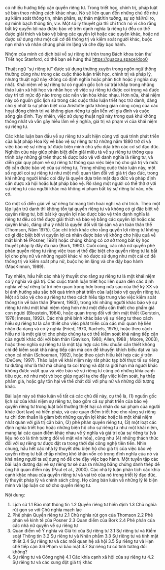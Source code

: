 có nhiều hướng tiếp cận quyền riêng tư. Trong triết học, chính trị, pháp luật sẽ bàn theo những cách khác nhau. Nó sẽ liên quan đến những chủ đề như sự kiểm soát thông tin, nhân phẩm, sự thân mật/tin tưởng, sự sợ hãi/rủi ro, sự minh bạch thông tin, v.v. Một số lý thuyết gia thì chỉ trích nó vì cho rằng bất kỳ quyền lợi nào được bảo vệ trên danh nghĩa là riêng tư đều có thể được giải thích và bảo vệ bằng các quyền lợi hoặc các quyền khác, hoặc  nó được sử dụng như một cái cớ để thống trị và kiểm soát người khác, buộc nạn nhân và nhân chứng phải im lặng và che đậy bạo hành.

Nhóm của mình có dịch bài về sự riêng tư trên trang Bách khoa toàn thư Triết học Stanford, có thể bạn sẽ hứng thú https://quacau.space/doo0



Thuật ngữ “sự riêng tư” được sử dụng thường xuyên trong ngôn ngữ thông thường cũng như trong các cuộc thảo luận triết học, chính trị và pháp lý, nhưng thuật ngữ này không có định nghĩa hoặc phân tích hoặc ý nghĩa duy nhất. Khái niệm về sự riêng tư có nguồn gốc lịch sử trải khắp trong những thảo luận xã hội học và nhân học về việc sự riêng tư được coi trọng và được duy trì tới mức độ nào trong các nền văn hóa khác nhau. Hơn nữa, khái niệm này có nguồn gốc lịch sử trong các cuộc thảo luận triết học trứ danh, đáng chú ý nhất là sự phân biệt của Aristotle giữa không gian công cộng của các hoạt động chính trị và không gian riêng tư gắn liền với gia đình và cuộc sống gia đình. Tuy nhiên, việc sử dụng thuật ngữ này trong quá khứ không thống nhất và vẫn gây hiểu lầm về ý nghĩa, giá trị và phạm vi của khái niệm sự riêng tư.

Các khảo luận ban đầu về sự riêng tư xuất hiện cùng với quá trình phát triển của luật pháp Hoa Kỳ về bảo vệ sự riêng tư từ những năm 1890 trở đi và việc bảo vệ sự riêng tư được biện minh chủ yếu dựa trên các cơ sở đạo đức. Nghiên cứu này giúp phân biệt diễn giải miêu tả về sự riêng tư thông qua trình bày những gì trên thực tế được bảo vệ với danh nghĩa là riêng tư, và diễn giải quy phạm về sự riêng tư thông qua việc biện hộ cho giá trị và mức độ cần được bảo vệ của sự riêng tư. Trong những cuộc thảo luận này, một số người coi sự riêng tư như một mối quan tâm đối với giá trị đạo đức, trong khi những người khác coi đây là quyền dựa trên mặt đạo đức và pháp định cần được xã hội hoặc luật pháp bảo vệ. Rõ ràng một người có thể thờ ơ với sự riêng tư của người khác mà không vi phạm bất kỳ sự riêng tư nào, nếu có.

Có một số diễn giải về sự riêng tư mang tính hoài nghi và chỉ trích. Theo một lập luận trứ danh thì không tồn tại quyền riêng tư và không có gì đặc biệt về quyền riêng tư, bởi bất kỳ quyền lợi nào được bảo vệ trên danh nghĩa là riêng tư đều có thể được giải thích và bảo vệ bằng các quyền lợi hoặc các quyền khác, đáng chú ý nhất là quyền đối với tài sản và an toàn thân thể (Thomson, Năm 1975). Các chỉ trích khác cho rằng quyền lợi riêng tư không có gì đặc biệt bởi vì quyền lợi cá nhân được bảo vệ không cho hiệu quả về mặt kinh tế (Posner, 1981) hoặc chúng không có cơ sở trong bất kỳ học thuyết pháp lý đầy đủ nào (Bork, 1990). Cuối cùng, các nhà nữ quyền phê phán quyền riêng tư rằng việc trao vị thế đặc biệt cho quyền riêng tư là bất lợi cho phụ nữ và những người khác vì nó được sử dụng như một cái cớ để thống trị và kiểm soát phụ nữ, buộc họ im lặng và che đậy bạo hành (MacKinnon, 1989).

Tuy nhiên, hầu hết các nhà lý thuyết cho rằng sự riêng tư là một khái niệm có ý nghĩa và giá trị. Các cuộc tranh luận triết học liên quan đến các định nghĩa về sự riêng tư trở nên quan trọng hơn trong nửa sau của thế kỷ XX và bị ảnh hưởng sâu sắc bởi quá trình phát triển của luật bảo vệ quyền riêng tư. Một số bảo vệ cho sự riêng tư theo cách hiểu tập trung vào việc kiểm soát thông tin về bản thân (Parent, 1983), trong khi những người khác bảo vệ sự riêng tư như một khái niệm rộng hơn như một điều cần thiết cho phẩm giá con người (Bloustein, 1964), hoặc quan trọng đối với tính mật thiết (Gerstein, 1978; Inness, 1992). Các nhà phê bình khác bảo vệ sự riêng tư theo cách hiểu sự riêng tư là cần thiết cho việc phát triển của các mối quan hệ liên nhân đa dạng và có ý nghĩa (Fried, 1970, Rachels, 1975), hoặc theo cách hiểu nó là một giá trị cho phép chúng ta có thể kiểm soát khả năng tiếp cận của người khác đối với bản thân (Gavison, 1980; Allen, 1988 ; Moore, 2003), hoặc theo nghĩa sự riêng tư là một tập hợp các tiêu chuẩn cần thiết không chỉ để kiểm soát khả năng tiếp cận mà còn để khuyến khích biểu đạt và lựa chọn cá nhân (Schoeman, 1992), hoặc theo cách hiểu kết hợp các ý trên (DeCew, 1997). Thảo luận về khái niệm này rất phức tạp bởi thực tế sự riêng tư dường như là thứ mà chúng ta coi trọng và đặt ra giới hạn mà người khác không được vượt qua và việc bảo vệ sự riêng tư cũng có những khía cạnh tiêu cực, nó như một vỏ bọc giúp người ta che đậy việc kiểm soát, hạ thấp phẩm giá, hoặc gây tổn hại về thể chất đối với phụ nữ và những đối tượng khác.

Bài luận này sẽ thảo luận về tất cả các chủ đề này, cụ thể là, (1) nguồn gốc lịch sử của khái niệm sự riêng tư, bao gồm cả sự phát triển của bảo vệ quyền riêng tư trong luật bồi thường thiệt hại cá nhân do sai phạm của người khác (tort law) và hiến pháp, và các quan điểm triết học cho rằng sự riêng tư chỉ đơn thuần là giảm bớt những quyền lợi khác hoặc là một khái niệm nhất quán với giá trị căn bản, (2) phê phán quyền riêng tư, (3) một loạt các định nghĩa triết học hoặc những biện hộ cho sự riêng tư như một khái niệm, mang lại các quan điểm khác nhau về ý nghĩa và giá trị của sự riêng tư (và liệu nó có là tính tương đối về mặt văn hóa), cũng như (4) những thách thức đối với sự riêng tư được đặt ra trong thời đại công nghệ tiên tiến. Nhìn chung, hầu hết các nhà lý thuyết đều biện hộ cho giá trị của việc bảo vệ quyền riêng tư bất chấp những khó khăn vốn có trong định nghĩa của nó và khả năng người ta sử dụng nó để che đậy việc bạo hành. Một tuyển tập các bài luận đương đại về sự riêng tư sẽ đưa ra những bằng chứng đanh thép để ủng hộ quan điểm này (Paul et al., 2000). Các nhà lý luận phân tích các khía cạnh khác nhau của quyền riêng tư và vai trò của nó trong triết lý đạo đức, lý thuyết pháp lý và chính sách công. Họ cũng bàn luận về những lý lẽ biện minh và lập luận cơ sở cho quyền riêng tư.

Nội dung:

  1. Lịch sử
    1.1 Bảo mật thông tin
    1.2 Quyền riêng tư hiến định
    1.3 Chủ nghĩa rút gọn so với Chủ nghĩa mạch lạc
  2. Phê phán Quyền riêng tư
    2.1 Chủ nghĩa rút gọn của Thomson
    2.2 Phê phán về kinh tế của Posner
    2.3 Quan điểm của Bork
    2.4 Phê phán của các nhà nữ quyền về sự riêng tư
  3. Quan điểm về Ý nghĩa và Giá trị của Sự riêng tư
    3.1 Sự riêng tư và Kiểm soát Thông tin
    3.2 Sự riêng tư và Nhân phẩm
    3.3 Sự riêng tư và tính mật thiết
    3.4 Sự riêng tư và các mối quan hệ xã hội
    3.5 Sự riêng tư và Hạn chế tiếp cận
    3.6 Phạm vi bảo mật
    3.7 Sự riêng tư có tính tương đối không?
  4. Sự riêng tư và Công nghệ
    4.1 Các khía cạnh xã hội của sự riêng tư
    4.2 Sự riêng tư và các xung đột giá trị khác
